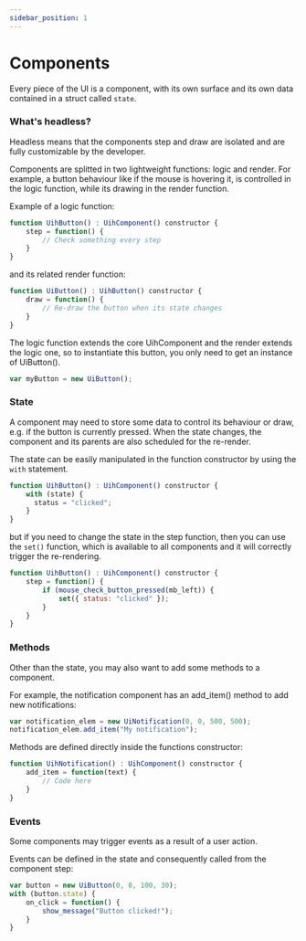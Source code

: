 ```yaml
---
sidebar_position: 1
---
```


# Components

Every piece of the UI is a component, with its own surface and its own data contained in a struct called `state`.

### What's headless?

Headless means that the components step and draw are isolated and are fully customizable by the developer.

Components are splitted in two lightweight functions: logic and render. For example, a button behaviour like if the mouse is hovering it, is controlled in the logic function, while its drawing in the render function.

Example of a logic function:

```js
function UihButton() : UihComponent() constructor {
    step = function() {
        // Check something every step
    }
}
```

and its related render function:

```js
function UiButton() : UihButton() constructor {
    draw = function() {
        // Re-draw the button when its state changes
    }
}
```

The logic function extends the core UihComponent and the render extends the logic one, so to instantiate this button, you only need to get an instance of UiButton().


```js
var myButton = new UiButton();
```

### State

A component may need to store some data to control its behaviour or draw, e.g. if the button is currently pressed. When the state changes, the component and its parents are also scheduled for the re-render.

The state can be easily manipulated in the function constructor by using the `with` statement.

```js
function UihButton() : UihComponent() constructor {
    with (state) {
      status = "clicked";
    }
}
```

but if you need to change the state in the step function, then you can use the `set()` function, which is available to all components and it will correctly trigger the re-rendering.

```js
function UihButton() : UihComponent() constructor {
    step = function() {
        if (mouse_check_button_pressed(mb_left)) {	
            set({ status: "clicked" });
        }
    }
}
```

### Methods

Other than the state, you may also want to add some methods to a component.

For example, the notification component has an add_item() method to add new notifications:

```js
var notification_elem = new UiNotification(0, 0, 500, 500);
notification_elem.add_item("My notification");
```

Methods are defined directly inside the functions constructor:

```js
function UihNotification() : UihComponent() constructor {
    add_item = function(text) {
        // Code here
    }
}
```

### Events

Some components may trigger events as a result of a user action. 

Events can be defined in the state and consequently called from the component step:

```js
var button = new UiButton(0, 0, 100, 30);
with (button.state) {
    on_click = function() {
        show_message("Button clicked!");
    }
}
```

